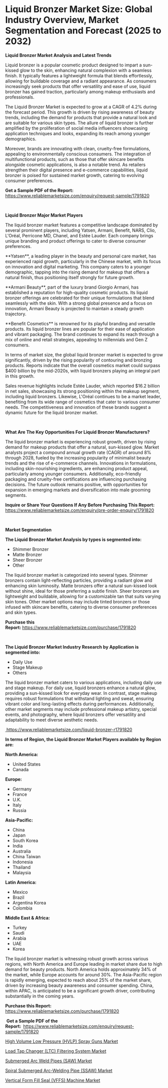 <p><h1>Liquid Bronzer Market Size: Global Industry Overview, Market Segmentation and Forecast (2025 to 2032)</h1></p><p><strong>Liquid Bronzer Market Analysis and Latest Trends</strong></p>
<p><p>Liquid bronzer is a popular cosmetic product designed to impart a sun-kissed glow to the skin, enhancing natural complexion with a seamless finish. It typically features a lightweight formula that blends effortlessly, allowing for buildable coverage and a radiant appearance. As consumers increasingly seek products that offer versatility and ease of use, liquid bronzer has gained traction, particularly among makeup enthusiasts and professionals.</p><p>The Liquid Bronzer Market is expected to grow at a CAGR of 4.2% during the forecast period. This growth is driven by rising awareness of beauty trends, including the demand for products that provide a natural look and are suitable for various skin types. The allure of liquid bronzer is further amplified by the proliferation of social media influencers showcasing application techniques and looks, expanding its reach among younger demographics.</p><p>Moreover, brands are innovating with clean, cruelty-free formulations, appealing to environmentally conscious consumers. The integration of multifunctional products, such as those that offer skincare benefits alongside cosmetic applications, is also a notable trend. As retailers strengthen their digital presence and e-commerce capabilities, liquid bronzer is poised for sustained market growth, catering to evolving consumer preferences.</p></p>
<p><strong>Get a Sample PDF of the Report:&nbsp;</strong> <a href="https://www.reliablemarketsize.com/enquiry/request-sample/1791820?utm_campaign=1879&utm_medium=2&utm_source=Github&utm_content=ia&utm_term=28022025&utm_id=liquid-bronzer">https://www.reliablemarketsize.com/enquiry/request-sample/1791820</a></p>
<p>&nbsp;</p>
<p><strong>Liquid Bronzer Major Market Players</strong></p>
<p><p>The liquid bronzer market features a competitive landscape dominated by several prominent players, including Yatsen, Armani, Benefit, NARS, Clio, L'Oréal, Perricone MD, Chanel, and Estée Lauder. Each company brings unique branding and product offerings to cater to diverse consumer preferences.</p><p>**Yatsen**, a leading player in the beauty and personal care market, has experienced rapid growth, particularly in the Chinese market, with its focus on innovation and digital marketing. This company caters to a younger demographic, tapping into the rising demand for makeup that offers a natural finish, thus positioning itself strongly for future growth.</p><p>**Armani Beauty**, part of the luxury brand Giorgio Armani, has established a reputation for high-quality cosmetic products. Its liquid bronzer offerings are celebrated for their unique formulations that blend seamlessly with the skin. With a strong global presence and a focus on innovation, Armani Beauty is projected to maintain a steady growth trajectory.</p><p>**Benefit Cosmetics** is renowned for its playful branding and versatile products. Its liquid bronzer lines are popular for their ease of application and vibrant packaging. The brand continues to expand its reach through a mix of online and retail strategies, appealing to millennials and Gen Z consumers.</p><p>In terms of market size, the global liquid bronzer market is expected to grow significantly, driven by the rising popularity of contouring and bronzing products. Reports indicate that the overall cosmetics market could surpass $400 billion by the mid-2020s, with liquid bronzers playing an integral part in this growth.</p><p>Sales revenue highlights include Estée Lauder, which reported $16.2 billion in net sales, showcasing its strong positioning within the makeup segment, including liquid bronzers. Likewise, L'Oréal continues to be a market leader, benefiting from its wide range of cosmetics that cater to various consumer needs. The competitiveness and innovation of these brands suggest a dynamic future for the liquid bronzer market.</p></p>
<p>&nbsp;</p>
<p><strong>What Are The Key Opportunities For Liquid Bronzer Manufacturers?</strong></p>
<p><p>The liquid bronzer market is experiencing robust growth, driven by rising demand for makeup products that offer a natural, sun-kissed glow. Market analysts project a compound annual growth rate (CAGR) of around 8% through 2028, fueled by the increasing popularity of minimalist beauty trends and the rise of e-commerce channels. Innovations in formulations, including skin-nourishing ingredients, are enhancing product appeal, particularly among younger consumers. Additionally, eco-friendly packaging and cruelty-free certifications are influencing purchasing decisions. The future outlook remains positive, with opportunities for expansion in emerging markets and diversification into male grooming segments.</p></p>
<p><strong>Inquire or Share Your Questions If Any Before Purchasing This Report:</strong> <a href="https://www.reliablemarketsize.com/enquiry/pre-order-enquiry/1791820?utm_campaign=1879&utm_medium=2&utm_source=Github&utm_content=ia&utm_term=28022025&utm_id=liquid-bronzer">https://www.reliablemarketsize.com/enquiry/pre-order-enquiry/1791820</a></p>
<p>&nbsp;</p>
<p><strong>Market Segmentation</strong></p>
<p><strong>The Liquid Bronzer Market Analysis by types is segmented into:</strong></p>
<p><ul><li>Shimmer Bronzer</li><li>Matte Bronzer</li><li>Sheer Bronzer</li><li>Other</li></ul></p>
<p><p>The liquid bronzer market is categorized into several types. Shimmer bronzers contain light-reflecting particles, providing a radiant glow and enhancing skin luminosity. Matte bronzers offer a natural sun-kissed look without shine, ideal for those preferring a subtle finish. Sheer bronzers are lightweight and buildable, allowing for a customizable tan that suits varying skin tones. Other market options may include tinted bronzers or those infused with skincare benefits, catering to diverse consumer preferences and skin types.</p></p>
<p><strong>Purchase this Report:&nbsp;</strong><a href="https://www.reliablemarketsize.com/purchase/1791820?utm_campaign=1879&utm_medium=2&utm_source=Github&utm_content=ia&utm_term=28022025&utm_id=liquid-bronzer">https://www.reliablemarketsize.com/purchase/1791820</a></p>
<p>&nbsp;</p>
<p><strong>The Liquid Bronzer Market Industry Research by Application is segmented into:</strong></p>
<p><ul><li>Daily Use</li><li>Stage Makeup</li><li>Others</li></ul></p>
<p><p>The liquid bronzer market caters to various applications, including daily use and stage makeup. For daily use, liquid bronzers enhance a natural glow, providing a sun-kissed look for everyday wear. In contrast, stage makeup requires robust formulations that withstand lighting and sweat, ensuring vibrant color and long-lasting effects during performances. Additionally, other market segments may include professional makeup artistry, special events, and photography, where liquid bronzers offer versatility and adaptability to meet diverse aesthetic needs.</p></p>
<p><a href="https://www.reliablemarketsize.com/liquid-bronzer-r1791820?utm_campaign=1879&utm_medium=2&utm_source=Github&utm_content=ia&utm_term=28022025&utm_id=liquid-bronzer">&nbsp;https://www.reliablemarketsize.com/liquid-bronzer-r1791820</a></p>
<p><strong>In terms of Region, the Liquid Bronzer Market Players available by Region are:</strong></p>
<p>
    <p> <strong> North America: </strong>
        <ul>
            <li>United States</li>
            <li>Canada</li>
        </ul>
        </p> 
    <p> <strong> Europe: </strong>
        <ul>
            <li>Germany</li>
            <li>France</li>
            <li>U.K.</li>
            <li>Italy</li>
            <li>Russia</li>
        </ul>
        </p> 
    <p> <strong> Asia-Pacific: </strong>
        <ul>
            <li>China</li>
            <li>Japan</li>
            <li>South Korea</li>
            <li>India</li>
            <li>Australia</li>
            <li>China Taiwan</li>
            <li>Indonesia</li>
            <li>Thailand</li>
            <li>Malaysia</li>
        </ul>
        </p> 
    <p> <strong> Latin America: </strong>
        <ul>
            <li>Mexico</li>
            <li>Brazil</li>
            <li>Argentina Korea</li>
            <li>Colombia</li>
        </ul>
        </p> 
    <p> <strong> Middle East & Africa: </strong>
        <ul>
            <li>Turkey</li>
            <li>Saudi</li>
            <li>Arabia</li>
            <li>UAE</li>
            <li>Korea</li>
        </ul>
    </p>
    </p>
<p><p>The liquid bronzer market is witnessing robust growth across various regions, with North America and Europe leading in market share due to high demand for beauty products. North America holds approximately 34% of the market, while Europe accounts for around 30%. The Asia-Pacific region is rapidly emerging, expected to reach about 25% of the market share, driven by increasing beauty awareness and consumer spending. China, within APAC, is anticipated to be a significant growth driver, contributing substantially in the coming years.</p></p>
<p><strong>Purchase this Report: </strong><a href="https://www.reliablemarketsize.com/purchase/1791820?utm_campaign=1879&utm_medium=2&utm_source=Github&utm_content=ia&utm_term=28022025&utm_id=liquid-bronzer">https://www.reliablemarketsize.com/purchase/1791820</a></p>
<p>&nbsp;<strong>Get a Sample PDF of the Report:&nbsp;&nbsp;</strong><a href="https://www.reliablemarketsize.com/enquiry/request-sample/1791820?utm_campaign=1879&utm_medium=2&utm_source=Github&utm_content=ia&utm_term=28022025&utm_id=liquid-bronzer">https://www.reliablemarketsize.com/enquiry/request-sample/1791820</a></p>
<p><strong></strong></p>
<p><p><a href="https://github.com/milolohusami/Market-Research-Report-List-1/blob/main/high-volume-low-pressure-hvlp-spray-guns-market.md?utm_campaign=1879&utm_medium=2&utm_source=Github&utm_content=ia&utm_term=28022025&utm_id=liquid-bronzer">High Volume Low Pressure (HVLP) Spray Guns Market</a></p><p><a href="https://github.com/bulkagumanvv/Market-Research-Report-List-1/blob/main/load-tap-changer-ltc-filtering-system-market.md?utm_campaign=1879&utm_medium=2&utm_source=Github&utm_content=ia&utm_term=28022025&utm_id=liquid-bronzer">Load Tap Changer (LTC) Filtering System Market</a></p><p><a href="https://github.com/belhejmawoue/Market-Research-Report-List-1/blob/main/submerged-arc-weld-pipes-saw-market.md?utm_campaign=1879&utm_medium=2&utm_source=Github&utm_content=ia&utm_term=28022025&utm_id=liquid-bronzer">Submerged Arc Weld Pipes (SAW) Market</a></p><p><a href="https://github.com/kalsirollija/Market-Research-Report-List-1/blob/main/spiral-submerged-arc-welding-pipe-ssaw-market.md?utm_campaign=1879&utm_medium=2&utm_source=Github&utm_content=ia&utm_term=28022025&utm_id=liquid-bronzer">Spiral Submerged Arc-Welding Pipe (SSAW) Market</a></p><p><a href="https://github.com/shamyzinniwl/Market-Research-Report-List-1/blob/main/vertical-form-fill-seal-vffs-machine-market.md?utm_campaign=1879&utm_medium=2&utm_source=Github&utm_content=ia&utm_term=28022025&utm_id=liquid-bronzer">Vertical Form Fill Seal (VFFS) Machine Market</a></p></p>